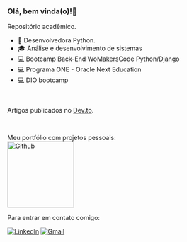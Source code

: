 
###  Olá, bem vinda(o)!👋

Repositório acadêmico.

  <ul style="margin-top: 0px">
    <li>  🐍 Desenvolvedora Python.
    <li>  🎓 Análise e desenvolvimento de sistemas </li>
    <li>  💻 Bootcamp Back-End WoMakersCode Python/Django </li>
    <li>  💻 Programa ONE - Oracle Next Education </li>   
    <li>  💻 DIO bootcamp </li>
</ul>
<br>
    
Artigos publicados no <a href="https://dev.to/anafbarreto"> Dev.to</a>.

<br>

Meu portfólio com projetos pessoais: <br>
<a href="https://github.com/anafbarretoprojects">
    <img src="https://github.com/user-attachments/assets/f58f91d5-79f4-4c1f-88a9-f90827b379cc" alt="Github" width="150">
</a>

    

Para entrar em contato comigo: <br>

[![Linkedln](https://img.shields.io/badge/LinkedIn-0077B5?style=for-the-badge&logo=linkedin&logoColor=white)](https://www.linkedin.com/in/anacarolinafonsecabarreto/)
[![Gmail](https://img.shields.io/badge/Gmail-D14836?style=for-the-badge&logo=gmail&logoColor=white)](mailto:anacarolinafbarreto@gmail.com)
